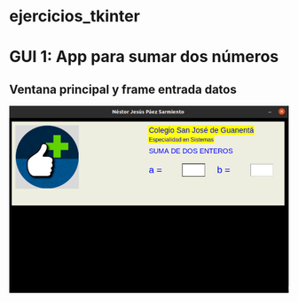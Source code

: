 # ejercicios_tkinter

# GUI 1: App para sumar dos números

## Ventana principal y frame entrada datos

![ventana principal y frame entrada](ventana_principal.png "Ventana principal y frame de entrada")
